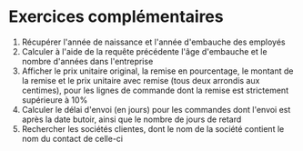 # Exercices complémentaires

1. Récupérer l'année de naissance et l'année d'embauche des employés
1. Calculer à l'aide de la requête précédente l'âge d'embauche et le nombre d'années dans l'entreprise
1. Afficher le prix unitaire original, la remise en pourcentage, le montant de la remise et le prix unitaire avec remise (tous deux arrondis aux centimes), pour les lignes de commande dont la remise est strictement supérieure à 10%
1. Calculer le délai d'envoi (en jours) pour les commandes dont l'envoi est après la date butoir, ainsi que le nombre de jours de retard
1. Rechercher les sociétés clientes, dont le nom de la société contient le nom du contact de celle-ci
